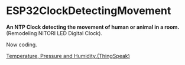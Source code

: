 # ESP32ClockDetectingMovement

**An NTP Clock detecting the movement of human or animal in a room.**(Remodeling NITORI LED Digital Clock).

Now coding.

[Temperature, Pressure and Humidity.(ThingSpeak)](https://thingspeak.com/channels/1361249)
